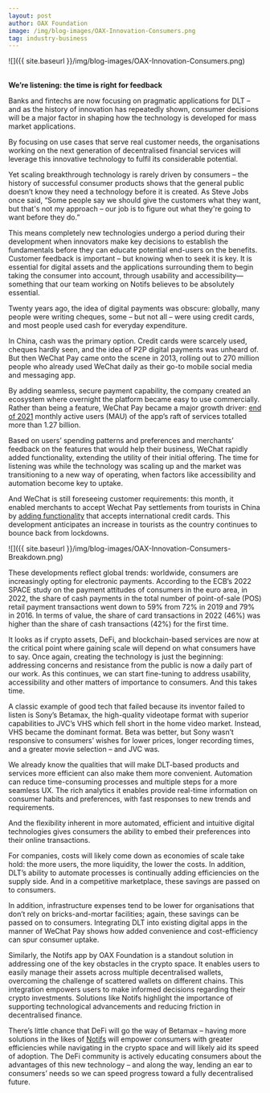 ```yaml
---
layout: post
author: OAX Foundation
image: /img/blog-images/OAX-Innovation-Consumers.png
tag: industry-business
---
```


![]({{ site.baseurl }}/img/blog-images/OAX-Innovation-Consumers.png)

<br><b>We’re listening: the time is right for feedback</b>

Banks and fintechs are now focusing on pragmatic applications for DLT – and as the history of innovation has repeatedly shown, consumer decisions will be a major factor in shaping how the technology is developed for mass market applications. 

By focusing on use cases that serve real customer needs, the organisations working on the next generation of decentralised financial services will leverage this innovative technology to fulfil its considerable potential. 

Yet scaling breakthrough technology is rarely driven by consumers – the history of successful consumer products shows that the general public doesn’t know they need a technology before it is created. As Steve Jobs once said, “Some people say we should give the customers what they want, but that's not my approach – our job is to figure out what they're going to want before they do.” 

This means completely new technologies undergo a period during their development when innovators make key decisions to establish the fundamentals before they can educate potential end-users on the benefits. Customer feedback is important – but knowing when to seek it is key. It is essential for digital assets and the applications surrounding them to begin taking the consumer into account, through usability and accessibility—something that our team working on Notifs believes to be absolutely essential. 

Twenty years ago, the idea of digital payments was obscure: globally, many people were writing cheques, some – but not all – were using credit cards, and most people used cash for everyday expenditure. 

In China, cash was the primary option. Credit cards were scarcely used, cheques hardly seen, and the idea of P2P digital payments was unheard of. But then WeChat Pay came onto the scene in 2013, rolling out to 270 million people who already used WeChat daily as their go-to mobile social media and messaging app. 

By adding seamless, secure payment capability, the company created an ecosystem where overnight the platform became easy to use commercially. Rather than being a feature, WeChat Pay became a major growth driver: <a href="https://www.chinainternetwatch.com/31608/wechat-statistics/#:~:text=WeChat%20MAU,and%20120%20million%20publish%20updates.">end of 2021</a> monthly active users (MAU) of the app’s raft of services totalled more than 1.27 billion. 

Based on users’ spending patterns and preferences and merchants’ feedback on the features that would help their business, WeChat rapidly added functionality, extending the utility of their initial offering. The time for listening was while the technology was scaling up and the market was transitioning to a new way of operating, when factors like accessibility and automation become key to uptake.

And WeChat is still foreseeing customer requirements: this month, it enabled merchants to accept Wechat Pay settlements from tourists in China by <a href="https://asia.nikkei.com/Business/Finance/China-s-WeChat-Pay-and-Alilpay-now-accept-Visa-and-Mastercard">adding functionality</a> that accepts international credit cards. This development anticipates an increase in tourists as the country continues to bounce back from lockdowns. 


![]({{ site.baseurl }}/img/blog-images/OAX-Innovation-Consumers-Breakdown.png)

These developments reflect global trends: worldwide, consumers are increasingly opting for electronic payments. According to the ECB’s 2022 SPACE study on the payment attitudes of consumers in the euro area, in 2022, the share of cash payments in the total number of point-of-sale (POS) retail payment transactions went down to 59% from 72% in 2019 and 79% in 2016. In terms of value, the share of card transactions in 2022 (46%) was higher than the share of cash transactions (42%) for the first time. 

It looks as if crypto assets, DeFi, and blockchain-based services are now at the critical point where gaining scale will depend on what consumers have to say. Once again, creating the technology is just the beginning: addressing concerns and resistance from the public is now a daily part of our work.  As this continues, we can start fine-tuning to address usability, accessibility and other matters of importance to consumers. And this takes time. 

A classic example of good tech that failed because its inventor failed to listen is Sony’s Betamax, the high-quality videotape format with superior capabilities to JVC’s VHS which fell short in the home video market. Instead, VHS became the dominant format. Beta was better, but Sony wasn’t responsive to consumers’ wishes for lower prices, longer recording times, and a greater movie selection – and JVC was. 

We already know the qualities that will make DLT-based products and services more efficient can also make them more convenient. Automation can reduce time-consuming processes and multiple steps for a more seamless UX. The rich analytics it enables provide real-time information on consumer habits and preferences, with fast responses to new trends and requirements. 

And the flexibility inherent in more automated, efficient and intuitive digital technologies gives consumers the ability to embed their preferences into their online transactions. 

For companies, costs will likely come down as economies of scale take hold: the more users, the more liquidity, the lower the costs. In addition, DLT’s ability to automate processes is continually adding efficiencies on the supply side. And in a competitive marketplace, these savings are passed on to consumers. 

In addition, infrastructure expenses tend to be lower for organisations that don’t rely on bricks-and-mortar facilities; again, these savings can be passed on to consumers. Integrating DLT into existing digital apps in the manner of WeChat Pay shows how added convenience and cost-efficiency can spur consumer uptake.

Similarly, the Notifs app by OAX Foundation is a standout solution in addressing one of the key obstacles in the crypto space. It enables users to easily manage their assets across multiple decentralised wallets, overcoming the challenge of scattered wallets on different chains. This integration empowers users to make informed decisions regarding their crypto investments. Solutions like Notifs highlight the importance of supporting technological advancements and reducing friction in decentralised finance. 

There’s little chance that DeFi will go the way of Betamax – having more solutions in the likes of <a href="https://www.notifs.co">Notifs</a> will empower consumers with greater efficiencies while navigating in the crypto space and will likely aid its speed of adoption. The DeFi community is actively educating consumers about the advantages of this new technology – and along the way, lending an ear to consumers’ needs so we can speed progress toward a fully decentralised future.





